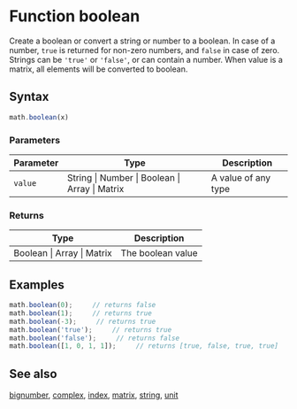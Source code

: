 # Function boolean

Create a boolean or convert a string or number to a boolean.
In case of a number, `true` is returned for non-zero numbers, and `false` in
case of zero.
Strings can be `'true'` or `'false'`, or can contain a number.
When value is a matrix, all elements will be converted to boolean.


## Syntax

```js
math.boolean(x)
```

### Parameters

Parameter | Type | Description
--------- | ---- | -----------
`value` | String &#124; Number &#124; Boolean &#124; Array &#124; Matrix | A value of any type

### Returns

Type | Description
---- | -----------
Boolean &#124; Array &#124; Matrix | The boolean value


## Examples

```js
math.boolean(0);     // returns false
math.boolean(1);     // returns true
math.boolean(-3);     // returns true
math.boolean('true');     // returns true
math.boolean('false');     // returns false
math.boolean([1, 0, 1, 1]);     // returns [true, false, true, true]
```


## See also

[bignumber](bignumber.md),
[complex](complex.md),
[index](index.md),
[matrix](matrix.md),
[string](string.md),
[unit](unit.md)


<!-- Note: This file is automatically generated from source code comments. Changes made in this file will be overridden. -->

